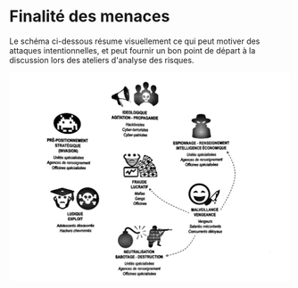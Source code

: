 # Finalité des menaces

Le schéma ci-dessous résume visuellement ce qui peut motiver des attaques intentionnelles,  et peut fournir un bon point de départ à la discussion lors des ateliers d'analyse des risques.

![](/assets/2017-12-05.png)



